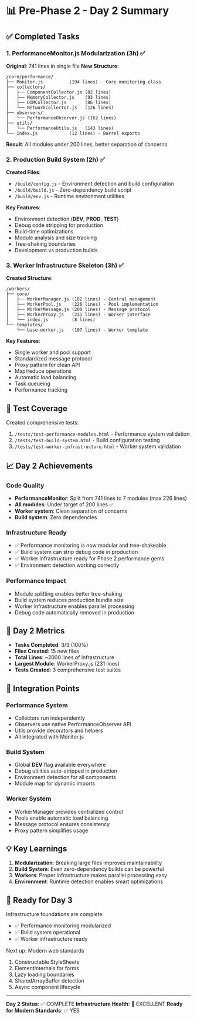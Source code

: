 # 📊 Pre-Phase 2 - Day 2 Summary

## ✅ Completed Tasks

### 1. PerformanceMonitor.js Modularization (3h) ✅
**Original**: 741 lines in single file
**New Structure**:
```
/core/performance/
├── Monitor.js          (194 lines) - Core monitoring class
├── collectors/
│   ├── ComponentCollector.js (82 lines)
│   ├── MemoryCollector.js    (93 lines)
│   ├── DOMCollector.js       (86 lines)
│   └── NetworkCollector.js   (126 lines)
├── observers/
│   └── PerformanceObserver.js (162 lines)
├── utils/
│   └── PerformanceUtils.js   (143 lines)
└── index.js            (12 lines) - Barrel exports
```
**Result**: All modules under 200 lines, better separation of concerns

### 2. Production Build System (2h) ✅
**Created Files**:
- `/build/config.js` - Environment detection and build configuration
- `/build/build.js` - Zero-dependency build script
- `/build/env.js` - Runtime environment utilities

**Key Features**:
- Environment detection (__DEV__, __PROD__, __TEST__)
- Debug code stripping for production
- Build-time optimizations
- Module analysis and size tracking
- Tree-shaking boundaries
- Development vs production builds

### 3. Worker Infrastructure Skeleton (3h) ✅
**Created Structure**:
```
/workers/
├── core/
│   ├── WorkerManager.js (182 lines) - Central management
│   ├── WorkerPool.js    (226 lines) - Pool implementation
│   ├── WorkerMessage.js (200 lines) - Message protocol
│   ├── WorkerProxy.js   (231 lines) - Worker interface
│   └── index.js         (8 lines)
└── templates/
    └── base-worker.js   (107 lines) - Worker template
```

**Key Features**:
- Single worker and pool support
- Standardized message protocol
- Proxy pattern for clean API
- Map/reduce operations
- Automatic load balancing
- Task queueing
- Performance tracking

## 🧪 Test Coverage

Created comprehensive tests:
1. `/tests/test-performance-modules.html` - Performance system validation
2. `/tests/test-build-system.html` - Build configuration testing
3. `/tests/test-worker-infrastructure.html` - Worker system validation

## 📈 Day 2 Achievements

### Code Quality
- **PerformanceMonitor**: Split from 741 lines to 7 modules (max 226 lines)
- **All modules**: Under target of 200 lines ✅
- **Worker system**: Clean separation of concerns
- **Build system**: Zero dependencies

### Infrastructure Ready
- ✅ Performance monitoring is now modular and tree-shakeable
- ✅ Build system can strip debug code in production
- ✅ Worker infrastructure ready for Phase 2 performance gems
- ✅ Environment detection working correctly

### Performance Impact
- Module splitting enables better tree-shaking
- Build system reduces production bundle size
- Worker infrastructure enables parallel processing
- Debug code automatically removed in production

## 🎯 Day 2 Metrics

- **Tasks Completed**: 3/3 (100%)
- **Files Created**: 15 new files
- **Total Lines**: ~2000 lines of infrastructure
- **Largest Module**: WorkerProxy.js (231 lines)
- **Tests Created**: 3 comprehensive test suites

## 🔄 Integration Points

### Performance System
- Collectors run independently
- Observers use native PerformanceObserver API
- Utils provide decorators and helpers
- All integrated with Monitor.js

### Build System
- Global __DEV__ flag available everywhere
- Debug utilities auto-stripped in production
- Environment detection for all components
- Module map for dynamic imports

### Worker System
- WorkerManager provides centralized control
- Pools enable automatic load balancing
- Message protocol ensures consistency
- Proxy pattern simplifies usage

## 💡 Key Learnings

1. **Modularization**: Breaking large files improves maintainability
2. **Build System**: Even zero-dependency builds can be powerful
3. **Workers**: Proper infrastructure makes parallel processing easy
4. **Environment**: Runtime detection enables smart optimizations

## 🚀 Ready for Day 3

Infrastructure foundations are complete:
- ✅ Performance monitoring modularized
- ✅ Build system operational
- ✅ Worker infrastructure ready

Next up: Modern web standards
1. Constructable StyleSheets
2. ElementInternals for forms
3. Lazy loading boundaries
4. SharedArrayBuffer detection
5. Async component lifecycle

---

**Day 2 Status**: ✅ COMPLETE
**Infrastructure Health**: 💚 EXCELLENT
**Ready for Modern Standards**: ✅ YES